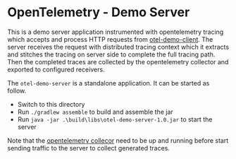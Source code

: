 # OpenTelemetry - Demo Server

This is a demo server application instrumented with opentelemetry tracing which accepts and process
HTTP requests from [otel-demo-client](../otel-demo-client). The server receives the request with 
distributed tracing context which it extracts and stitches the tracing on server side to complete the
full tracing path. Then the completed traces are collected by the opentelemetry collector and exported to
configured receivers.

The `otel-demo-server` is a standalone application. It can be started as follow.
* Switch to this directory
* Run `./gradlew assemble` to build and assemble the jar
* Run `java -jar .\build\libs\otel-demo-server-1.0.jar` to start the server

Note that the [opentelemetry collecor](../tracing) need to be up and running before start sending 
traffic to the server to collect generated traces.